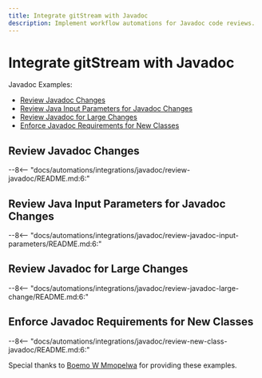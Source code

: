 ```yaml
---
title: Integrate gitStream with Javadoc
description: Implement workflow automations for Javadoc code reviews.
---
```

# Integrate gitStream with Javadoc

Javadoc Examples:

* [Review Javadoc Changes](#review-javadoc)
* [Review Java Input Parameters for Javadoc Changes](#review-javadoc-input-parameters)
* [Review Javadoc for Large Changes](#review-javadoc-large-change)
* [Enforce Javadoc Requirements for New Classes](#review-new-class-javadoc)

<a name="review-javadoc"></a>
## Review Javadoc Changes
--8<-- "docs/automations/integrations/javadoc/review-javadoc/README.md:6:"

<a name="review-javadoc-input-parameters"></a>
## Review Java Input Parameters for Javadoc Changes
--8<-- "docs/automations/integrations/javadoc/review-javadoc-input-parameters/README.md:6:"

<a name="review-javadoc-large-change"></a>
## Review Javadoc for Large Changes
--8<-- "docs/automations/integrations/javadoc/review-javadoc-large-change/README.md:6:"

<a name="review-new-class-javadoc"></a>
## Enforce Javadoc Requirements for New Classes
--8<-- "docs/automations/integrations/javadoc/review-new-class-javadoc/README.md:6:"

Special thanks to [Boemo W Mmopelwa](https://github.com/xTrilton) for providing these examples.